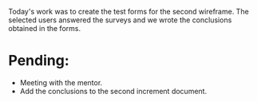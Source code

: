 Today's work was to create the test forms for the second wireframe. The selected users answered the surveys and we wrote the conclusions obtained in the forms.
# Pending:
 * Meeting with the mentor.
 * Add the conclusions to the second increment document.
